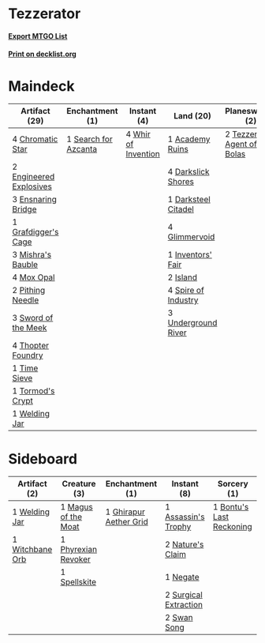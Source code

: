 # Tezzerator

#### [Export MTGO List](../collection/Tezzerator/Tezzerator.txt)
#### [Print on decklist.org](http://decklist.org/?deckmain=1%09Academy%20Ruins%0A4%09Chromatic%20Star%0A4%09Darkslick%20Shores%0A1%09Darksteel%20Citadel%0A2%09Engineered%20Explosives%0A3%09Ensnaring%20Bridge%0A4%09Glimmervoid%0A1%09Grafdigger's%20Cage%0A2%09Inquisition%20of%20Kozilek%0A1%09Inventors'%20Fair%0A2%09Island%0A3%09Mishra's%20Bauble%0A4%09Mox%20Opal%0A2%09Pithing%20Needle%0A1%09Search%20for%20Azcanta%0A4%09Spire%20of%20Industry%0A3%09Sword%20of%20the%20Meek%0A2%09Tezzeret,%20Agent%20of%20Bolas%0A4%09Thopter%20Foundry%0A2%09Thoughtseize%0A1%09Time%20Sieve%0A1%09Tormod's%20Crypt%0A3%09Underground%20River%0A1%09Welding%20Jar%0A4%09Whir%20of%20Invention&deckside=1%09Assassin's%20Trophy%0A1%09Bontu's%20Last%20Reckoning%0A1%09Ghirapur%20Aether%20Grid%0A1%09Magus%20of%20the%20Moat%0A2%09Nature's%20Claim%0A1%09Negate%0A1%09Phyrexian%20Revoker%0A1%09Spellskite%0A2%09Surgical%20Extraction%0A2%09Swan%20Song%0A1%09Welding%20Jar%0A1%09Witchbane%20Orb)
# Maindeck

|                                          Artifact (29)                                          |                                        Enchantment (1)                                        |                                         Instant (4)                                          |                                          Land (20)                                           |                                          Planeswalker (2)                                           |                                            Sorcery (4)                                            |
|-------------------------------------------------------------------------------------------------|-----------------------------------------------------------------------------------------------|----------------------------------------------------------------------------------------------|----------------------------------------------------------------------------------------------|-----------------------------------------------------------------------------------------------------|---------------------------------------------------------------------------------------------------|
|4 [Chromatic Star](http://gatherer.wizards.com/Pages/Card/Details.aspx?multiverseid=135279)      |1 [Search for Azcanta](http://gatherer.wizards.com/Pages/Card/Details.aspx?multiverseid=435226)|4 [Whir of Invention](http://gatherer.wizards.com/Pages/Card/Details.aspx?multiverseid=423716)|1 [Academy Ruins](http://gatherer.wizards.com/Pages/Card/Details.aspx?multiverseid=370424)    |2 [Tezzeret, Agent of Bolas](http://gatherer.wizards.com/Pages/Card/Details.aspx?multiverseid=214065)|2 [Inquisition of Kozilek](http://gatherer.wizards.com/Pages/Card/Details.aspx?multiverseid=416897)|
|2 [Engineered Explosives](http://gatherer.wizards.com/Pages/Card/Details.aspx?multiverseid=50139)|                                                                                               |                                                                                              |4 [Darkslick Shores](http://gatherer.wizards.com/Pages/Card/Details.aspx?multiverseid=209400) |                                                                                                     |2 [Thoughtseize](http://gatherer.wizards.com/Pages/Card/Details.aspx?multiverseid=438676)          |
|3 [Ensnaring Bridge](http://gatherer.wizards.com/Pages/Card/Details.aspx?multiverseid=15866)     |                                                                                               |                                                                                              |1 [Darksteel Citadel](http://gatherer.wizards.com/Pages/Card/Details.aspx?multiverseid=389479)|                                                                                                     |                                                                                                   |
|1 [Grafdigger's Cage](http://gatherer.wizards.com/Pages/Card/Details.aspx?multiverseid=278452)   |                                                                                               |                                                                                              |4 [Glimmervoid](http://gatherer.wizards.com/Pages/Card/Details.aspx?multiverseid=370425)      |                                                                                                     |                                                                                                   |
|3 [Mishra's Bauble](http://gatherer.wizards.com/Pages/Card/Details.aspx?multiverseid=122122)     |                                                                                               |                                                                                              |1 [Inventors' Fair](http://gatherer.wizards.com/Pages/Card/Details.aspx?multiverseid=417820)  |                                                                                                     |                                                                                                   |
|4 [Mox Opal](http://gatherer.wizards.com/Pages/Card/Details.aspx?multiverseid=397719)            |                                                                                               |                                                                                              |2 [Island](http://gatherer.wizards.com/Pages/Card/Details.aspx?multiverseid=439857)           |                                                                                                     |                                                                                                   |
|2 [Pithing Needle](http://gatherer.wizards.com/Pages/Card/Details.aspx?multiverseid=129526)      |                                                                                               |                                                                                              |4 [Spire of Industry](http://gatherer.wizards.com/Pages/Card/Details.aspx?multiverseid=423851)|                                                                                                     |                                                                                                   |
|3 [Sword of the Meek](http://gatherer.wizards.com/Pages/Card/Details.aspx?multiverseid=126215)   |                                                                                               |                                                                                              |3 [Underground River](http://gatherer.wizards.com/Pages/Card/Details.aspx?multiverseid=129778)|                                                                                                     |                                                                                                   |
|4 [Thopter Foundry](http://gatherer.wizards.com/Pages/Card/Details.aspx?multiverseid=183017)     |                                                                                               |                                                                                              |                                                                                              |                                                                                                     |                                                                                                   |
|1 [Time Sieve](http://gatherer.wizards.com/Pages/Card/Details.aspx?multiverseid=189649)          |                                                                                               |                                                                                              |                                                                                              |                                                                                                     |                                                                                                   |
|1 [Tormod's Crypt](http://gatherer.wizards.com/Pages/Card/Details.aspx?multiverseid=389723)      |                                                                                               |                                                                                              |                                                                                              |                                                                                                     |                                                                                                   |
|1 [Welding Jar](http://gatherer.wizards.com/Pages/Card/Details.aspx?multiverseid=48328)          |                                                                                               |                                                                                              |                                                                                              |                                                                                                     |                                                                                                   |


# Sideboard

|                                       Artifact (2)                                       |                                         Creature (3)                                         |                                         Enchantment (1)                                         |                                          Instant (8)                                           |                                            Sorcery (1)                                            |
|------------------------------------------------------------------------------------------|----------------------------------------------------------------------------------------------|-------------------------------------------------------------------------------------------------|------------------------------------------------------------------------------------------------|---------------------------------------------------------------------------------------------------|
|1 [Welding Jar](http://gatherer.wizards.com/Pages/Card/Details.aspx?multiverseid=48328)   |1 [Magus of the Moat](http://gatherer.wizards.com/Pages/Card/Details.aspx?multiverseid=136148)|1 [Ghirapur Aether Grid](http://gatherer.wizards.com/Pages/Card/Details.aspx?multiverseid=398517)|1 [Assassin's Trophy](http://gatherer.wizards.com/Pages/Card/Details.aspx?multiverseid=452902)  |1 [Bontu's Last Reckoning](http://gatherer.wizards.com/Pages/Card/Details.aspx?multiverseid=430749)|
|1 [Witchbane Orb](http://gatherer.wizards.com/Pages/Card/Details.aspx?multiverseid=233240)|1 [Phyrexian Revoker](http://gatherer.wizards.com/Pages/Card/Details.aspx?multiverseid=383343)|                                                                                                 |2 [Nature's Claim](http://gatherer.wizards.com/Pages/Card/Details.aspx?multiverseid=382316)     |                                                                                                   |
|                                                                                          |1 [Spellskite](http://gatherer.wizards.com/Pages/Card/Details.aspx?multiverseid=397743)       |                                                                                                 |1 [Negate](http://gatherer.wizards.com/Pages/Card/Details.aspx?multiverseid=423707)             |                                                                                                   |
|                                                                                          |                                                                                              |                                                                                                 |2 [Surgical Extraction](http://gatherer.wizards.com/Pages/Card/Details.aspx?multiverseid=397706)|                                                                                                   |
|                                                                                          |                                                                                              |                                                                                                 |2 [Swan Song](http://gatherer.wizards.com/Pages/Card/Details.aspx?multiverseid=420715)          |                                                                                                   |

